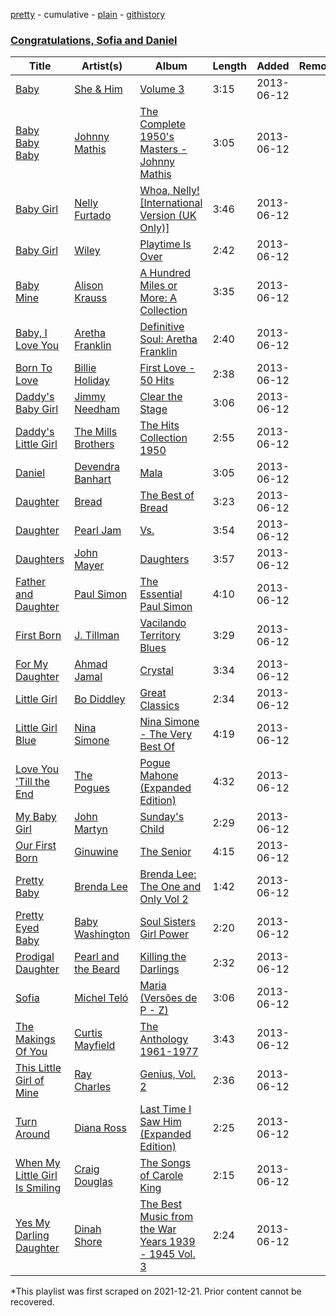 [pretty](/playlists/pretty/2vfyCK7WsXnVeItNwuiFFR.md) - cumulative - [plain](/playlists/plain/2vfyCK7WsXnVeItNwuiFFR) - [githistory](https://github.githistory.xyz/mackorone/spotify-playlist-archive/blob/main/playlists/plain/2vfyCK7WsXnVeItNwuiFFR)

### [Congratulations, Sofia and Daniel](https://open.spotify.com/playlist/1llOOS0K8C4Svio1fexiRT)

> 

| Title | Artist(s) | Album | Length | Added | Removed |
|---|---|---|---|---|---|
| [Baby](https://open.spotify.com/track/0iTrbNlIQj7Kfk1ytfMopY) | [She & Him](https://open.spotify.com/artist/3CIRif6ZAedT7kZSPvj2A4) | [Volume 3](https://open.spotify.com/album/30W17Ol4QWQpvID7OCQUpQ) | 3:15 | 2013-06-12 |  |
| [Baby Baby Baby](https://open.spotify.com/track/1Ut95lm6Ydl5cxN1ExamOi) | [Johnny Mathis](https://open.spotify.com/artist/21LGsW7bziR4Ledx7WZ1Wf) | [The Complete 1950's Masters \- Johnny Mathis](https://open.spotify.com/album/2kA1tewN9dZxnniJ3x5NG7) | 3:05 | 2013-06-12 |  |
| [Baby Girl](https://open.spotify.com/track/0F4rlAo6JcczFGyr3l1HR6) | [Nelly Furtado](https://open.spotify.com/artist/2jw70GZXlAI8QzWeY2bgRc) | [Whoa, Nelly! \[International Version \(UK Only\)\]](https://open.spotify.com/album/08hjab68q57U6XhLqk4Cu3) | 3:46 | 2013-06-12 |  |
| [Baby Girl](https://open.spotify.com/track/7KSKBd07ewDUmjVng2WaMb) | [Wiley](https://open.spotify.com/artist/7k9T7lZlHjRAM1bb0r9Rm3) | [Playtime Is Over](https://open.spotify.com/album/1Bzb6tlpnxrEwajQDM361B) | 2:42 | 2013-06-12 |  |
| [Baby Mine](https://open.spotify.com/track/1eRCRCO4IdkxHzdqVjUKQ3) | [Alison Krauss](https://open.spotify.com/artist/5J6L7N6B4nI1M5cwa29mQG) | [A Hundred Miles or More: A Collection](https://open.spotify.com/album/01IjKv7DKoXKVI8wS0TLpU) | 3:35 | 2013-06-12 |  |
| [Baby, I Love You](https://open.spotify.com/track/4CqfNNLTAO99k4vBBQRxZM) | [Aretha Franklin](https://open.spotify.com/artist/7nwUJBm0HE4ZxD3f5cy5ok) | [Definitive Soul: Aretha Franklin](https://open.spotify.com/album/2TQwwjsqs7dsHWkzcTa36n) | 2:40 | 2013-06-12 |  |
| [Born To Love](https://open.spotify.com/track/1B5JLFTP2IqHO5RbZgu9bJ) | [Billie Holiday](https://open.spotify.com/artist/1YzCsTRb22dQkh9lghPIrp) | [First Love \- 50 Hits](https://open.spotify.com/album/723W2Fu9VEqlF8dVhREBl2) | 2:38 | 2013-06-12 |  |
| [Daddy's Baby Girl](https://open.spotify.com/track/4lQ1ntNKWgDWK5YLcdGBM0) | [Jimmy Needham](https://open.spotify.com/artist/4yMGs8CtlMVF7RV2XU539m) | [Clear the Stage](https://open.spotify.com/album/1OXysRz4yKWPjeZFrAkOAe) | 3:06 | 2013-06-12 |  |
| [Daddy's Little Girl](https://open.spotify.com/track/3DFRNxC3kROOKNT18i15Br) | [The Mills Brothers](https://open.spotify.com/artist/5v8bwWRbu7AI3YFhzoM6Ha) | [The Hits Collection 1950](https://open.spotify.com/album/7GJLy632Hq1obJWb0SCZNu) | 2:55 | 2013-06-12 |  |
| [Daniel](https://open.spotify.com/track/6ewPNRMyIV475LyLARjQjM) | [Devendra Banhart](https://open.spotify.com/artist/1YZEoYFXx4AxVv13OiOPvZ) | [Mala](https://open.spotify.com/album/1Z69PSnbIBojgF9NBJbKca) | 3:05 | 2013-06-12 |  |
| [Daughter](https://open.spotify.com/track/4c5tAsvYlk1fWuK7oPRnUh) | [Bread](https://open.spotify.com/artist/70ZTdbPEcEugBNay4MvxfL) | [The Best of Bread](https://open.spotify.com/album/27PnJozrSZByyLlqFtiVtx) | 3:23 | 2013-06-12 |  |
| [Daughter](https://open.spotify.com/track/5dLg1mk8bZTKxoSPMyS2Bl) | [Pearl Jam](https://open.spotify.com/artist/1w5Kfo2jwwIPruYS2UWh56) | [Vs.](https://open.spotify.com/album/1IbWeuKHK34rttmwkUJGIs) | 3:54 | 2013-06-12 |  |
| [Daughters](https://open.spotify.com/track/6J3PYJ5mpscGmSFF6ANYDQ) | [John Mayer](https://open.spotify.com/artist/0hEurMDQu99nJRq8pTxO14) | [Daughters](https://open.spotify.com/album/1kf0hXvUKd4qkKGrWBws7q) | 3:57 | 2013-06-12 |  |
| [Father and Daughter](https://open.spotify.com/track/6PQqTPQ63mMf7jg0jb407d) | [Paul Simon](https://open.spotify.com/artist/2CvCyf1gEVhI0mX6aFXmVI) | [The Essential Paul Simon](https://open.spotify.com/album/4kdOH3s9cRL9YykvHFpSlD) | 4:10 | 2013-06-12 |  |
| [First Born](https://open.spotify.com/track/0pv2WnmVU5uZsyPSGMz8Oo) | [J\. Tillman](https://open.spotify.com/artist/21XbnrbEMUTZelIfoV12hC) | [Vacilando Territory Blues](https://open.spotify.com/album/1t93vXf4ua26qPxp4Msik3) | 3:29 | 2013-06-12 |  |
| [For My Daughter](https://open.spotify.com/track/7pGLavUHD7BZaQ9rAvFJLT) | [Ahmad Jamal](https://open.spotify.com/artist/6gc6oo3u2f7SqTd4mhe81O) | [Crystal](https://open.spotify.com/album/61tuvxkgsvrsRQmoMSu6YA) | 3:34 | 2013-06-12 |  |
| [Little Girl](https://open.spotify.com/track/7bpG4yiXDGCcHbE7NgNpDq) | [Bo Diddley](https://open.spotify.com/artist/2bmixwMZXlkl2sbIbOfviq) | [Great Classics](https://open.spotify.com/album/3pSWdHE4Nvn3PIorv1aD2Q) | 2:34 | 2013-06-12 |  |
| [Little Girl Blue](https://open.spotify.com/track/0cK82o50GO2XpyvaglBBWc) | [Nina Simone](https://open.spotify.com/artist/7G1GBhoKtEPnP86X2PvEYO) | [Nina Simone \- The Very Best Of](https://open.spotify.com/album/2HwQNLQBZNvOf55mJeKDvC) | 4:19 | 2013-06-12 |  |
| [Love You 'Till the End](https://open.spotify.com/track/2WTgDM0RGMG0v9nA7yc6uW) | [The Pogues](https://open.spotify.com/artist/2wzMOQwNT6ZvVB4amvhFAH) | [Pogue Mahone \(Expanded Edition\)](https://open.spotify.com/album/2AGx8a5UJvGA1sdz6y6OkE) | 4:32 | 2013-06-12 |  |
| [My Baby Girl](https://open.spotify.com/track/4PyKotNp85RgqW11SGN3kw) | [John Martyn](https://open.spotify.com/artist/3JulrApLVT81sb2HkfwMks) | [Sunday's Child](https://open.spotify.com/album/2qn3l9CjKrbMoPs7zBSc81) | 2:29 | 2013-06-12 |  |
| [Our First Born](https://open.spotify.com/track/2ivb7FUrnoArK0v1JvqwYA) | [Ginuwine](https://open.spotify.com/artist/7r8RF1tN2A4CiGEplkp1oP) | [The Senior](https://open.spotify.com/album/3t4OgAvvOzvXw8D2NHUeDR) | 4:15 | 2013-06-12 |  |
| [Pretty Baby](https://open.spotify.com/track/64yve9ERakVLgli46iyz5P) | [Brenda Lee](https://open.spotify.com/artist/4cPHsZM98sKzmV26wlwD2W) | [Brenda Lee: The One and Only Vol 2](https://open.spotify.com/album/5GZoQnjVRx0fmllwJ1Kqy3) | 1:42 | 2013-06-12 |  |
| [Pretty Eyed Baby](https://open.spotify.com/track/1iNjyEYPmxA3JF17OzmLHs) | [Baby Washington](https://open.spotify.com/artist/29afta7TiMlvY1fkgaFJcH) | [Soul Sisters Girl Power](https://open.spotify.com/album/1GFNuRo7Cit3U18XCaYLPA) | 2:20 | 2013-06-12 |  |
| [Prodigal Daughter](https://open.spotify.com/track/19ERwzxmbvcWDWdwdqDOZG) | [Pearl and the Beard](https://open.spotify.com/artist/5R2aEHXvhpcbsL6tAJt5do) | [Killing the Darlings](https://open.spotify.com/album/19tTbth3Il2QEnoirOGinC) | 2:32 | 2013-06-12 |  |
| [Sofia](https://open.spotify.com/track/6CiKKl0pCZ1nEWKmDHKAlf) | [Michel Teló](https://open.spotify.com/artist/1sDVuztNhGcetCLChkleDA) | [Maria \(Versões de P \- Z\)](https://open.spotify.com/album/75WIZlS4xT0yHTMwpG4dPA) | 3:06 | 2013-06-12 |  |
| [The Makings Of You](https://open.spotify.com/track/3H9Xxl4vitt2XgzZLrDyDB) | [Curtis Mayfield](https://open.spotify.com/artist/2AV6XDIs32ofIJhkkDevjm) | [The Anthology 1961\-1977](https://open.spotify.com/album/0qvxVXv3xnLJT4iUDATxVk) | 3:43 | 2013-06-12 |  |
| [This Little Girl of Mine](https://open.spotify.com/track/1lHnGHEMoV31piUsLyM3mn) | [Ray Charles](https://open.spotify.com/artist/1eYhYunlNJlDoQhtYBvPsi) | [Genius, Vol\. 2](https://open.spotify.com/album/3h9CC5eXsKd3Q2ym9upTVn) | 2:36 | 2013-06-12 |  |
| [Turn Around](https://open.spotify.com/track/04e8lZDwgyiC3a4SYb8RdQ) | [Diana Ross](https://open.spotify.com/artist/3MdG05syQeRYPPcClLaUGl) | [Last Time I Saw Him \(Expanded Edition\)](https://open.spotify.com/album/25b5PnuHsPiZqZj6gp6ye2) | 2:25 | 2013-06-12 |  |
| [When My Little Girl Is Smiling](https://open.spotify.com/track/0RFxiywADCtJrpnWCjRXP5) | [Craig Douglas](https://open.spotify.com/artist/2B52XDLCjJiYiEjtBeeOD0) | [The Songs of Carole King](https://open.spotify.com/album/0OX19x2M0o3SeHaPdWtpy8) | 2:15 | 2013-06-12 |  |
| [Yes My Darling Daughter](https://open.spotify.com/track/4nC1OvUy6chDtxHYDNnag0) | [Dinah Shore](https://open.spotify.com/artist/73xrrv4ZrlpLi1q0Q34wiK) | [The Best Music from the War Years 1939 \- 1945 Vol\. 3](https://open.spotify.com/album/5l8H5TG5CdBc2btNm3IgqF) | 2:24 | 2013-06-12 |  |

\*This playlist was first scraped on 2021-12-21. Prior content cannot be recovered.
